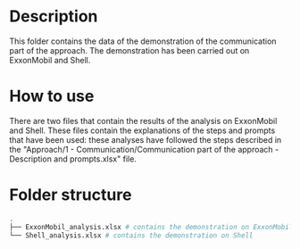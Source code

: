 # Description
This folder contains the data of the demonstration of the communication part of the approach. The demonstration has been carried out on ExxonMobil and Shell.

# How to use
There are two files that contain the results of the analysis on ExxonMobil and Shell. These files contain the explanations of the steps and prompts that have been used: these analyses have followed the steps described in the "Approach/1 - Communication/Communication part of the approach - Description and prompts.xlsx" file.

# Folder structure
``` bash
.
├── ExxonMobil_analysis.xlsx # contains the demonstration on ExxonMobil
└── Shell_analysis.xlsx # contains the demonstration on Shell
```